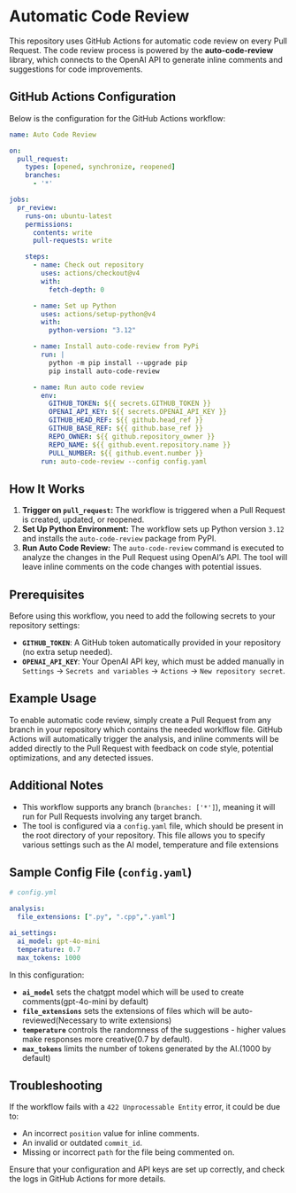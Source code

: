 
# Automatic Code Review

This repository uses GitHub Actions for automatic code review on every Pull Request. The code review process is powered by the **auto-code-review** library, which connects to the OpenAI API to generate inline comments and suggestions for code improvements.

## GitHub Actions Configuration

Below is the configuration for the GitHub Actions workflow:

```yaml
name: Auto Code Review

on:
  pull_request:
    types: [opened, synchronize, reopened]
    branches:
      - '*'

jobs:
  pr_review:
    runs-on: ubuntu-latest
    permissions:
      contents: write
      pull-requests: write

    steps:
      - name: Check out repository
        uses: actions/checkout@v4
        with:
          fetch-depth: 0

      - name: Set up Python
        uses: actions/setup-python@v4
        with:
          python-version: "3.12"

      - name: Install auto-code-review from PyPi
        run: |
          python -m pip install --upgrade pip
          pip install auto-code-review

      - name: Run auto code review
        env:
          GITHUB_TOKEN: ${{ secrets.GITHUB_TOKEN }}
          OPENAI_API_KEY: ${{ secrets.OPENAI_API_KEY }}
          GITHUB_HEAD_REF: ${{ github.head_ref }}
          GITHUB_BASE_REF: ${{ github.base_ref }}
          REPO_OWNER: ${{ github.repository_owner }}
          REPO_NAME: ${{ github.event.repository.name }}
          PULL_NUMBER: ${{ github.event.number }}
        run: auto-code-review --config config.yaml
```

## How It Works

1. **Trigger on `pull_request`:** The workflow is triggered when a Pull Request is created, updated, or reopened.
2. **Set Up Python Environment:** The workflow sets up Python version `3.12` and installs the `auto-code-review` package from PyPI.
3. **Run Auto Code Review:** The `auto-code-review` command is executed to analyze the changes in the Pull Request using OpenAI’s API. The tool will leave inline comments on the code changes with  potential issues.

## Prerequisites

Before using this workflow, you need to add the following secrets to your repository settings:

- **`GITHUB_TOKEN`**: A GitHub token automatically provided in your repository (no extra setup needed).
- **`OPENAI_API_KEY`**: Your OpenAI API key, which must be added manually in `Settings` -> `Secrets and variables` -> `Actions` -> `New repository secret`.

## Example Usage

To enable automatic code review, simply create a Pull Request from any branch in your repository which contains the needed worklflow file. GitHub Actions will automatically trigger the analysis, and inline comments will be added directly to the Pull Request with feedback on code style, potential optimizations, and any detected issues.

## Additional Notes

- This workflow supports any branch (`branches: ['*']`), meaning it will run for Pull Requests involving any target branch.
- The tool is configured via a `config.yaml` file, which should be present in the root directory of your repository. This file allows you to specify various settings such as the AI model, temperature and file extensions

## Sample Config File (`config.yaml`)

```yaml
# config.yml

analysis:
  file_extensions: [".py", ".cpp",".yaml"]

ai_settings:
  ai_model: gpt-4o-mini
  temperature: 0.7
  max_tokens: 1000
```

In this configuration:
- **`ai_model`** sets the chatgpt model which will be used to create comments(gpt-4o-mini by default)
- **`file_extensions`** sets the extensions of files which will be auto-reviewed(Necessary to write extensions)
- **`temperature`** controls the randomness of the suggestions - higher values make responses more creative(0.7 by default).
- **`max_tokens`** limits the number of tokens generated by the AI.(1000 by default)

## Troubleshooting

If the workflow fails with a `422 Unprocessable Entity` error, it could be due to:
- An incorrect `position` value for inline comments.
- An invalid or outdated `commit_id`.
- Missing or incorrect `path` for the file being commented on.

Ensure that your configuration and API keys are set up correctly, and check the logs in GitHub Actions for more details.
